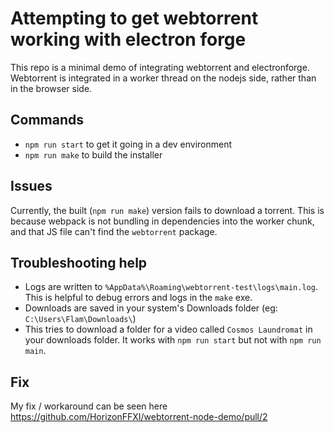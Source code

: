 # Attempting to get webtorrent working with electron forge

This repo is a minimal demo of integrating webtorrent and electronforge. Webtorrent is integrated in a worker thread on the nodejs side, rather than in the browser side.

## Commands

- `npm run start` to get it going in a dev environment
- `npm run make` to build the installer

## Issues

Currently, the built (`npm run make`) version fails to download a torrent. This is because webpack is not bundling in dependencies into the worker chunk, and that JS file can't find the `webtorrent` package.

## Troubleshooting help

- Logs are written to `%AppData%\Roaming\webtorrent-test\logs\main.log`. This is helpful to debug errors and logs in the `make` exe.
- Downloads are saved in your system's Downloads folder (eg: `C:\Users\Flam\Downloads\`)
- This tries to download a folder for a video called `Cosmos Laundromat` in your downloads folder. It works with `npm run start` but not with `npm run main`.


## Fix

My fix / workaround can be seen here https://github.com/HorizonFFXI/webtorrent-node-demo/pull/2

